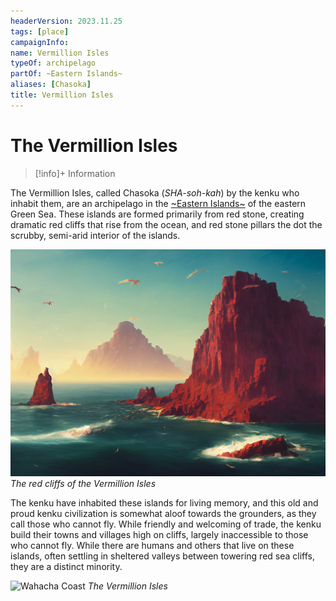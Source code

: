 ```yaml
---
headerVersion: 2023.11.25
tags: [place]
campaignInfo:
name: Vermillion Isles
typeOf: archipelago
partOf: ~Eastern Islands~
aliases: [Chasoka]
title: Vermillion Isles
---
```

# The Vermillion Isles
>[!info]+ Information
> 
>> 

The Vermillion Isles, called Chasoka (*SHA-soh-kah*) by the kenku who inhabit them, are an archipelago in the [~Eastern Islands~](<./eastern-islands.md>) of the eastern Green Sea. These islands are formed primarily from red stone, creating dramatic red cliffs that rise from the ocean, and red stone pillars the dot the scrubby, semi-arid interior of the islands.

![Kenku Island 2](../../assets/kenku-island-2.png)
*The red cliffs of the Vermillion Isles*

The kenku have inhabited these islands for living memory, and this old and proud kenku civilization is somewhat aloof towards the grounders, as they call those who cannot fly. While friendly and welcoming of trade, the kenku build their towns and villages high on cliffs, largely inaccessible to those who cannot fly. While there are humans and others that live on these islands, often settling in sheltered valleys between towering red sea cliffs, they are a distinct minority.

![Wahacha Coast](../../assets/wahacha-coast.png)
*The Vermillion Isles*
